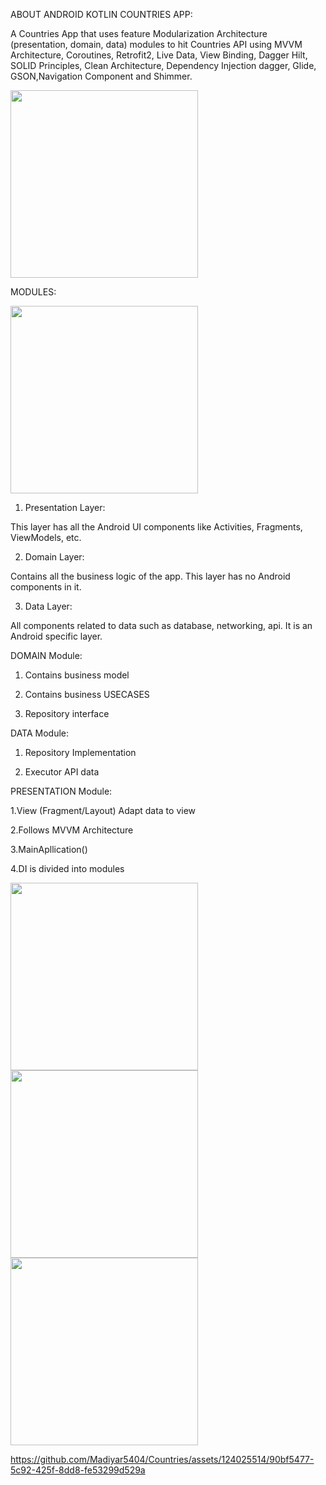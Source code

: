 ABOUT ANDROID KOTLIN COUNTRIES APP:

A Countries App that uses feature Modularization Architecture (presentation, domain, data) modules to hit Countries API using MVVM Architecture, Coroutines, Retrofit2, Live Data, View Binding, Dagger Hilt, SOLID Principles, Clean Architecture, Dependency Injection dagger, Glide, GSON,Navigation Component and Shimmer.




<img src="https://github.com/Madiyar5404/Countries/assets/124025514/dd5a70c4-a96b-4d4a-a7d3-1f16d8349956" width="300">

MODULES:




<img src="https://github.com/Madiyar5404/Countries/assets/124025514/599f77c9-d57b-44a6-bfcc-3a43a41f8579" width="300">

1. Presentation Layer:

This layer has all the Android UI components like Activities, Fragments, ViewModels, etc.

2. Domain Layer:

Contains all the business logic of the app. This layer has no Android components in it.

3. Data Layer:

All components related to data such as database, networking, api. It is an Android specific layer.



DOMAIN Module:

1. Contains business model

2. Contains business USECASES

3. Repository interface

DATA Module:

1. Repository Implementation

2. Executor API data

PRESENTATION Module:

1.View (Fragment/Layout) Adapt data to view

2.Follows MVVM Architecture

3.MainApllication()

4.DI is divided into modules





<img src="https://github.com/Madiyar5404/Countries/assets/124025514/8e2e686b-1782-40d0-8c3a-b342977d2763" width="300">
<img src="https://github.com/Madiyar5404/Countries/assets/124025514/a52f5a19-ef3a-4c2d-9e21-f2cdebb4dfdd " width="300">
<img src="https://github.com/Madiyar5404/Countries/assets/124025514/f6420f7a-4680-4c7f-91e9-3bb8d57ac08e" width="300">

https://github.com/Madiyar5404/Countries/assets/124025514/90bf5477-5c92-425f-8dd8-fe53299d529a

